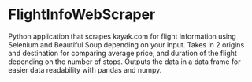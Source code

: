 # FlightInfoWebScraper
Python application that scrapes kayak.com for flight information using Selenium and Beautiful Soup depending on your input. Takes in 2 origins and destination for comparing average price, and duration of the flight depending on the number of stops. Outputs the data in a data frame for easier data readability with pandas and numpy.

